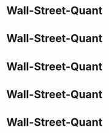# Wall-Street-Quant
# Wall-Street-Quant
# Wall-Street-Quant
# Wall-Street-Quant
# Wall-Street-Quant
